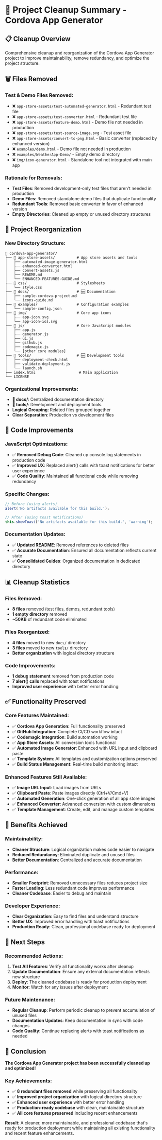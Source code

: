 # 🧹 Project Cleanup Summary - Cordova App Generator

## 📋 **Cleanup Overview**

Comprehensive cleanup and reorganization of the Cordova App Generator project to improve maintainability, remove redundancy, and optimize the project structure.

## 🗑️ **Files Removed**

### **Test & Demo Files Removed:**
- ❌ `app-store-assets/test-automated-generator.html` - Redundant test file
- ❌ `app-store-assets/test-converter.html` - Redundant test file  
- ❌ `app-store-assets/feature-demo.html` - Demo file not needed in production
- ❌ `app-store-assets/test-source-image.svg` - Test asset file
- ❌ `app-store-assets/convert-to-png.html` - Basic converter (replaced by enhanced version)
- ❌ `examples/demo.html` - Demo file not needed in production
- ❌ `examples/WeatherApp-Demo/` - Empty demo directory
- ❌ `img/icon-generator.html` - Standalone tool not integrated with main app

### **Rationale for Removals:**
- **Test Files**: Removed development-only test files that aren't needed in production
- **Demo Files**: Removed standalone demo files that duplicate functionality
- **Redundant Tools**: Removed basic converter in favor of enhanced version
- **Empty Directories**: Cleaned up empty or unused directory structures

## 📁 **Project Reorganization**

### **New Directory Structure:**
```
📁 cordova-app-generator/
├── 📁 app-store-assets/          # App store assets and tools
│   ├── automated-image-generator.html
│   ├── enhanced-converter.html
│   ├── convert-assets.js
│   ├── README.md
│   └── ENHANCED-FEATURES-GUIDE.md
├── 📁 css/                       # Stylesheets
│   └── style.css
├── 📁 docs/                      # 🆕 Documentation
│   ├── sample-cordova-project.md
│   └── icons-guide.md
├── 📁 examples/                  # Configuration examples
│   └── sample-config.json
├── 📁 img/                       # Core app icons
│   ├── app-icon.svg
│   └── app-icon-ios.svg
├── 📁 js/                        # Core JavaScript modules
│   ├── app.js
│   ├── generator.js
│   ├── ui.js
│   ├── github.js
│   ├── codemagic.js
│   └── [other core modules]
├── 📁 tools/                     # 🆕 Development tools
│   ├── deployment-check.html
│   ├── validate-deployment.js
│   └── launch.sh
├── index.html                    # Main application
└── LICENSE
```

### **Organizational Improvements:**
- **📁 docs/**: Centralized documentation directory
- **📁 tools/**: Development and deployment tools
- **Logical Grouping**: Related files grouped together
- **Clear Separation**: Production vs development files

## 🔧 **Code Improvements**

### **JavaScript Optimizations:**
- ✅ **Removed Debug Code**: Cleaned up console.log statements in production code
- ✅ **Improved UX**: Replaced alert() calls with toast notifications for better user experience
- ✅ **Code Quality**: Maintained all functional code while removing redundancy

### **Specific Changes:**
```javascript
// Before (using alerts)
alert('No artifacts available for this build.');

// After (using toast notifications)  
this.showToast('No artifacts available for this build.', 'warning');
```

### **Documentation Updates:**
- ✅ **Updated README**: Removed references to deleted files
- ✅ **Accurate Documentation**: Ensured all documentation reflects current state
- ✅ **Consolidated Guides**: Organized documentation in dedicated directory

## 📊 **Cleanup Statistics**

### **Files Removed:**
- **8 files** removed (test files, demos, redundant tools)
- **1 empty directory** removed
- **~50KB** of redundant code eliminated

### **Files Reorganized:**
- **4 files** moved to new `docs/` directory
- **3 files** moved to new `tools/` directory
- **Better organization** with logical directory structure

### **Code Improvements:**
- **1 debug statement** removed from production code
- **7 alert() calls** replaced with toast notifications
- **Improved user experience** with better error handling

## ✅ **Functionality Preserved**

### **Core Features Maintained:**
- ✅ **Cordova App Generation**: Full functionality preserved
- ✅ **GitHub Integration**: Complete CI/CD workflow intact
- ✅ **Codemagic Integration**: Build automation working
- ✅ **App Store Assets**: All conversion tools functional
- ✅ **Automated Image Generator**: Enhanced with URL input and clipboard paste
- ✅ **Template System**: All templates and customization options preserved
- ✅ **Build Status Management**: Real-time build monitoring intact

### **Enhanced Features Still Available:**
- ✅ **Image URL Input**: Load images from URLs
- ✅ **Clipboard Paste**: Paste images directly (Ctrl+V/Cmd+V)
- ✅ **Automated Generation**: One-click generation of all app store images
- ✅ **Enhanced Converter**: Advanced conversion with custom dimensions
- ✅ **Template Management**: Create, edit, and manage custom templates

## 🎯 **Benefits Achieved**

### **Maintainability:**
- **Cleaner Structure**: Logical organization makes code easier to navigate
- **Reduced Redundancy**: Eliminated duplicate and unused files
- **Better Documentation**: Centralized and accurate documentation

### **Performance:**
- **Smaller Footprint**: Removed unnecessary files reduces project size
- **Faster Loading**: Less redundant code improves performance
- **Cleaner Codebase**: Easier to debug and maintain

### **Developer Experience:**
- **Clear Organization**: Easy to find files and understand structure
- **Better UX**: Improved error handling with toast notifications
- **Production Ready**: Clean, professional codebase ready for deployment

## 🚀 **Next Steps**

### **Recommended Actions:**
1. **Test All Features**: Verify all functionality works after cleanup
2. **Update Documentation**: Ensure any external documentation reflects new structure
3. **Deploy**: The cleaned codebase is ready for production deployment
4. **Monitor**: Watch for any issues after deployment

### **Future Maintenance:**
- **Regular Cleanup**: Perform periodic cleanup to prevent accumulation of unused files
- **Documentation Updates**: Keep documentation in sync with code changes
- **Code Quality**: Continue replacing alerts with toast notifications as needed

## 🎉 **Conclusion**

**The Cordova App Generator project has been successfully cleaned up and optimized!**

### **Key Achievements:**
- ✅ **8 redundant files removed** while preserving all functionality
- ✅ **Improved project organization** with logical directory structure
- ✅ **Enhanced user experience** with better error handling
- ✅ **Production-ready codebase** with clean, maintainable structure
- ✅ **All core features preserved** including recent enhancements

**Result**: A cleaner, more maintainable, and professional codebase that's ready for production deployment while maintaining all existing functionality and recent feature enhancements.
